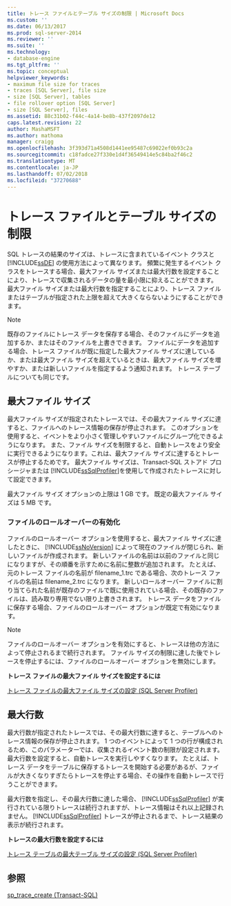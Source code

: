 ```yaml
---
title: トレース ファイルとテーブル サイズの制限 | Microsoft Docs
ms.custom: ''
ms.date: 06/13/2017
ms.prod: sql-server-2014
ms.reviewer: ''
ms.suite: ''
ms.technology:
- database-engine
ms.tgt_pltfrm: ''
ms.topic: conceptual
helpviewer_keywords:
- maximum file size for traces
- traces [SQL Server], file size
- size [SQL Server], tables
- file rollover option [SQL Server]
- size [SQL Server], files
ms.assetid: 88c31b02-f44c-4a14-be8b-437f2097de12
caps.latest.revision: 22
author: MashaMSFT
ms.author: mathoma
manager: craigg
ms.openlocfilehash: 3f393d71a4508d1441ee95487c69022ef0b93c2a
ms.sourcegitcommit: c18fadce27f330e1d4f36549414e5c84ba2f46c2
ms.translationtype: MT
ms.contentlocale: ja-JP
ms.lasthandoff: 07/02/2018
ms.locfileid: "37270688"
---
```

# <a name="limit-trace-file-and-table-sizes"></a>トレース ファイルとテーブル サイズの制限
  SQL トレースの結果のサイズは、トレースに含まれているイベント クラスと [!INCLUDE[ssDE](../../includes/ssde-md.md)] の使用方法によって異なります。 頻繁に発生するイベント クラスをトレースする場合、最大ファイル サイズまたは最大行数を設定することにより、トレースで収集されるデータの量を最小限に抑えることができます。 最大ファイル サイズまたは最大行数を指定することにより、トレース ファイルまたはテーブルが指定された上限を超えて大きくならないようにすることができます。  
  
> [!NOTE]  
>  既存のファイルにトレース データを保存する場合、そのファイルにデータを追加するか、またはそのファイルを上書きできます。 ファイルにデータを追加する場合、トレース ファイルが既に指定した最大ファイル サイズに達しているか、または最大ファイル サイズを超えているときは、最大ファイル サイズを増やすか、または新しいファイルを指定するよう通知されます。 トレース テーブルについても同じです。  
  
## <a name="maximum-file-size"></a>最大ファイル サイズ  
 最大ファイル サイズが指定されたトレースでは、その最大ファイル サイズに達すると、ファイルへのトレース情報の保存が停止されます。 このオプションを使用すると、イベントをより小さく管理しやすいファイルにグループ化できるようになります。 また、ファイル サイズを制限すると、自動トレースをより安全に実行できるようになります。これは、最大ファイル サイズに達するとトレースが停止するためです。 最大ファイル サイズは、Transact-SQL ストアド プロシージャまたは [!INCLUDE[ssSqlProfiler](../../includes/sssqlprofiler-md.md)]を使用して作成されたトレースに対して設定できます。  
  
 最大ファイル サイズ オプションの上限は 1 GB です。 既定の最大ファイル サイズは 5 MB です。  
  
### <a name="enabling-file-rollover"></a>ファイルのロールオーバーの有効化  
 ファイルのロールオーバー オプションを使用すると、最大ファイル サイズに達したときに、 [!INCLUDE[ssNoVersion](../../includes/ssnoversion-md.md)] によって現在のファイルが閉じられ、新しいファイルが作成されます。 新しいファイルの名前は以前のファイルと同じになりますが、その順番を示すために名前に整数が追加されます。 たとえば、元のトレース ファイルの名前が filename_1.trc である場合、次のトレース ファイルの名前は filename_2.trc になります。 新しいロールオーバー ファイルに割り当てられた名前が既存のファイルで既に使用されている場合、その既存のファイルは、読み取り専用でない限り上書きされます。 トレース データをファイルに保存する場合、ファイルのロールオーバー オプションが既定で有効になります。  
  
> [!NOTE]  
>  ファイルのロールオーバー オプションを有効にすると、トレースは他の方法によって停止されるまで続行されます。 ファイル サイズの制限に達した後でトレースを停止するには、ファイルのロールオーバー オプションを無効にします。  
  
 **トレース ファイルの最大ファイル サイズを設定するには**  
  
 [トレース ファイルの最大ファイル サイズの設定 &#40;SQL Server Profiler&#41;](../../tools/sql-server-profiler/set-a-maximum-file-size-for-a-trace-file-sql-server-profiler.md)  
  
## <a name="maximum-number-of-rows"></a>最大行数  
 最大行数が指定されたトレースでは、その最大行数に達すると、テーブルへのトレース情報の保存が停止されます。 1 つのイベントによって 1 つの行が構成されるため、このパラメーターでは、収集されるイベント数の制限が設定されます。 最大行数を設定すると、自動トレースを実行しやすくなります。 たとえば、トレース データをテーブルに保存するトレースを開始する必要があるが、ファイルが大きくなりすぎたらトレースを停止する場合、その操作を自動トレースで行うことができます。  
  
 最大行数を指定し、その最大行数に達した場合、 [!INCLUDE[ssSqlProfiler](../../includes/sssqlprofiler-md.md)] が実行されている限りトレースは続行されますが、トレース情報はそれ以上記録されません。 [!INCLUDE[ssSqlProfiler](../../includes/sssqlprofiler-md.md)] トレースが停止されるまで、トレース結果の表示が続行されます。  
  
 **トレースの最大行数を設定するには**  
  
 [トレース テーブルの最大テーブル サイズの設定 &#40;SQL Server Profiler&#41;](../../tools/sql-server-profiler/set-a-maximum-table-size-for-a-trace-table-sql-server-profiler.md)  
  
## <a name="see-also"></a>参照  
 [sp_trace_create &#40;Transact-SQL&#41;](/sql/relational-databases/system-stored-procedures/sp-trace-create-transact-sql)  
  
  
